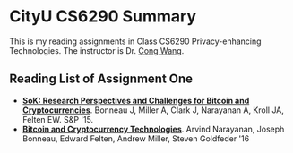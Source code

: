 # **CityU CS6290 Summary**
This is my reading assignments in Class CS6290 Privacy-enhancing Technologies. The instructor is Dr. [Cong Wang](http://www.cs.cityu.edu.hk/~congwang/).

## **Reading List of Assignment One**
- **[SoK: Research Perspectives and Challenges for Bitcoin and Cryptocurrencies](http://www.jbonneau.com/doc/BMCNKF15-IEEESP-bitcoin.pdf)**. Bonneau J, Miller A, Clark J, Narayanan A, Kroll JA, Felten EW. S&P '15.
- **[Bitcoin and Cryptocurrency Technologies](https://lopp.net/pdf/princeton_bitcoin_book.pdf)**. Arvind Narayanan, Joseph Bonneau, Edward Felten, Andrew Miller, Steven Goldfeder '16
